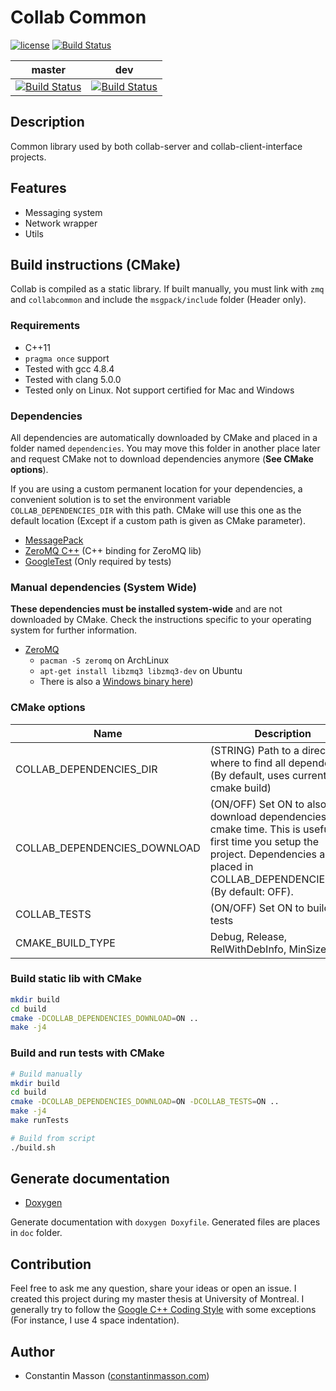 # Collab Common

[![license](https://img.shields.io/badge/license-LGPLv3.0-blue.svg)](https://github.com/CollabServer/collab-common/blob/master/LICENSE.txt)
[![Build Status](https://travis-ci.org/CollabServer/collab-common.svg?branch=master)](https://travis-ci.org/CollabServer/collab-common)

| master | dev |
| :-----: | :-----: |
| [![Build Status](https://travis-ci.org/CollabServer/collab-common.svg?branch=master)](https://travis-ci.org/CollabServer/collab-common) | [![Build Status](https://travis-ci.org/CollabServer/collab-common.svg?branch=dev)](https://travis-ci.org/CollabServer/collab-common) |


## Description
Common library used by both collab-server and collab-client-interface projects.


## Features
- Messaging system
- Network wrapper
- Utils


## Build instructions (CMake)
Collab is compiled as a static library. If built manually, you must link with
`zmq` and `collabcommon` and include the `msgpack/include` folder (Header only).

### Requirements
- C++11
- `pragma once` support
- Tested with gcc 4.8.4
- Tested with clang 5.0.0
- Tested only on Linux. Not support certified for Mac and Windows

### Dependencies
All dependencies are automatically downloaded by CMake and placed in a folder
named `dependencies`.
You may move this folder in another place later and request CMake not to
download dependencies anymore (**See CMake options**).

If you are using a custom permanent location for your dependencies, a convenient
solution is to set the environment variable `COLLAB_DEPENDENCIES_DIR` with this path.
CMake will use this one as the default location (Except if a custom path is
given as CMake parameter).

- [MessagePack](https://msgpack.org/)
- [ZeroMQ C++](https://github.com/zeromq/cppzmq) (C++ binding for ZeroMQ lib)
- [GoogleTest](https://github.com/google/googletest) (Only required by tests)

### Manual dependencies (System Wide)
**These dependencies must be installed system-wide** and are not downloaded by CMake.
Check the instructions specific to your operating system for further information.

- [ZeroMQ](http://zeromq.org/)
    - `pacman -S zeromq` on ArchLinux
    - `apt-get install libzmq3 libzmq3-dev` on Ubuntu
    - There is also a [Windows binary here](http://zeromq.org/distro:microsoft-windows))

### CMake options
| Name | Description |
| --- | --- |
| COLLAB_DEPENDENCIES_DIR | (STRING) Path to a directory where to find all dependencies (By default, uses current cmake build) |
| COLLAB_DEPENDENCIES_DOWNLOAD | (ON/OFF) Set ON to also download dependencies at cmake time. This is useful the first time you setup the project. Dependencies are placed in COLLAB_DEPENDENCIES_DIR. (By default: OFF).|
| COLLAB_TESTS | (ON/OFF) Set ON to build unit tests |
| CMAKE_BUILD_TYPE | Debug, Release, RelWithDebInfo, MinSizeRel |

### Build static lib with CMake
```bash
mkdir build
cd build
cmake -DCOLLAB_DEPENDENCIES_DOWNLOAD=ON ..
make -j4
```

### Build and run tests with CMake
```bash
# Build manually
mkdir build
cd build
cmake -DCOLLAB_DEPENDENCIES_DOWNLOAD=ON -DCOLLAB_TESTS=ON ..
make -j4
make runTests

# Build from script
./build.sh
```


## Generate documentation
- [Doxygen](https://www.stack.nl/~dimitri/doxygen/)

Generate documentation with `doxygen Doxyfile`.
Generated files are places in `doc` folder.


## Contribution
Feel free to ask me any question, share your ideas or open an issue.
I created this project during my master thesis at University of Montreal.
I generally try to follow the [Google C++ Coding Style](https://google.github.io/styleguide/cppguide.html)
with some exceptions (For instance, I use 4 space indentation).


## Author
- Constantin Masson ([constantinmasson.com](http://constantinmasson.com/))


